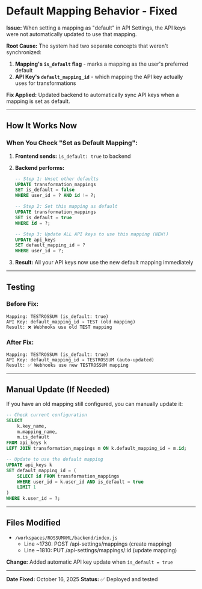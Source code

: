 # Default Mapping Behavior - Fixed

**Issue:** When setting a mapping as "default" in API Settings, the API keys were not automatically updated to use that mapping.

**Root Cause:** The system had two separate concepts that weren't synchronized:
1. **Mapping's `is_default` flag** - marks a mapping as the user's preferred default
2. **API Key's `default_mapping_id`** - which mapping the API key actually uses for transformations

**Fix Applied:** Updated backend to automatically sync API keys when a mapping is set as default.

---

## How It Works Now

### When You Check "Set as Default Mapping":

1. **Frontend sends:** `is_default: true` to backend
2. **Backend performs:**
   ```sql
   -- Step 1: Unset other defaults
   UPDATE transformation_mappings 
   SET is_default = false 
   WHERE user_id = ? AND id != ?;
   
   -- Step 2: Set this mapping as default
   UPDATE transformation_mappings 
   SET is_default = true 
   WHERE id = ?;
   
   -- Step 3: Update ALL API keys to use this mapping (NEW!)
   UPDATE api_keys 
   SET default_mapping_id = ? 
   WHERE user_id = ?;
   ```

3. **Result:** All your API keys now use the new default mapping immediately

---

## Testing

### Before Fix:
```
Mapping: TESTROSSUM (is_default: true)
API Key: default_mapping_id → TEST (old mapping)
Result: ❌ Webhooks use old TEST mapping
```

### After Fix:
```
Mapping: TESTROSSUM (is_default: true)
API Key: default_mapping_id → TESTROSSUM (auto-updated)
Result: ✅ Webhooks use new TESTROSSUM mapping
```

---

## Manual Update (If Needed)

If you have an old mapping still configured, you can manually update it:

```sql
-- Check current configuration
SELECT 
    k.key_name,
    m.mapping_name,
    m.is_default
FROM api_keys k
LEFT JOIN transformation_mappings m ON k.default_mapping_id = m.id;

-- Update to use the default mapping
UPDATE api_keys k
SET default_mapping_id = (
    SELECT id FROM transformation_mappings 
    WHERE user_id = k.user_id AND is_default = true
    LIMIT 1
)
WHERE k.user_id = ?;
```

---

## Files Modified

- `/workspaces/ROSSUMXML/backend/index.js`
  - Line ~1730: POST /api-settings/mappings (create mapping)
  - Line ~1810: PUT /api-settings/mappings/:id (update mapping)

**Change:** Added automatic API key update when `is_default = true`

---

**Date Fixed:** October 16, 2025
**Status:** ✅ Deployed and tested
